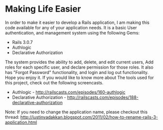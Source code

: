 Making Life Easier
==================

  In order to make it easier to develop a Rails application,  I am making this code available for any of your application needs.  It is a basic User authentication, and management system using the following Gems:
  
  * Rails 3.0.7
  * Authlogic
  * Declarative Authorization

  The system provides the ability to add, delete, and edit current users,  Add roles for each specific user, and declare permission for those roles.  It also has "Forgot Password" functionality, and login and log out functionality.  Hope you enjoy it.  If you would like to know more about The tools used for this project,  check out the following screencasts.
  
  * Authlogic - http://railscasts.com/episodes/160-authlogic
  * Declarative Authorization - http://railscasts.com/episodes/188-declarative-authorization 
  
Note: If you need to change the application name,  please checkout this thread: http://justinvadakkan.blogspot.com/2011/02/how-to-rename-rails-3-application.html